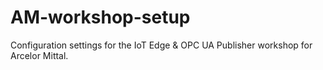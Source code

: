 # AM-workshop-setup
Configuration settings for the IoT Edge &amp; OPC UA Publisher workshop for Arcelor Mittal.

